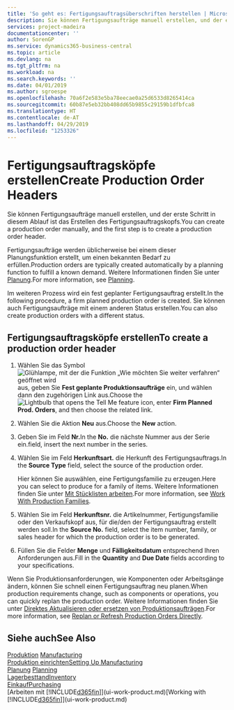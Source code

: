 ```yaml
---
title: 'So geht es: Fertigungsauftragsüberschriften herstellen | Microsoft Docs'
description: Sie können Fertigungsaufträge manuell erstellen, und der erste Schritt in diesem Ablauf ist das Erstellen des Fertigungsauftragskopfs.
services: project-madeira
documentationcenter: ''
author: SorenGP
ms.service: dynamics365-business-central
ms.topic: article
ms.devlang: na
ms.tgt_pltfrm: na
ms.workload: na
ms.search.keywords: ''
ms.date: 04/01/2019
ms.author: sgroespe
ms.openlocfilehash: 70a6f2e583e5ba78eecae0a25d6533d8265414ca
ms.sourcegitcommit: 60b87e5eb32bb408dd65b9855c29159b1dfbfca8
ms.translationtype: HT
ms.contentlocale: de-AT
ms.lasthandoff: 04/29/2019
ms.locfileid: "1253326"
---
```

# <a name="create-production-order-headers"></a><span data-ttu-id="5d7d9-103">Fertigungsauftragsköpfe erstellen</span><span class="sxs-lookup"><span data-stu-id="5d7d9-103">Create Production Order Headers</span></span>
<span data-ttu-id="5d7d9-104">Sie können Fertigungsaufträge manuell erstellen, und der erste Schritt in diesem Ablauf ist das Erstellen des Fertigungsauftragskopfs.</span><span class="sxs-lookup"><span data-stu-id="5d7d9-104">You can create a production order manually, and the first step is to create a production order header.</span></span>

<span data-ttu-id="5d7d9-105">Fertigungsaufträge werden üblicherweise bei einem dieser Planungsfunktion erstellt, um einen bekannten Bedarf zu erfüllen.</span><span class="sxs-lookup"><span data-stu-id="5d7d9-105">Production orders are typically created automatically by a planning function to fulfill a known demand.</span></span> <span data-ttu-id="5d7d9-106">Weitere Informationen finden Sie unter [Planung](production-planning.md).</span><span class="sxs-lookup"><span data-stu-id="5d7d9-106">For more information, see [Planning](production-planning.md).</span></span>   

<span data-ttu-id="5d7d9-107">Im weiteren Prozess wird ein fest geplanter Fertigungsauftrag erstellt.</span><span class="sxs-lookup"><span data-stu-id="5d7d9-107">In the following procedure, a firm planned production order is created.</span></span> <span data-ttu-id="5d7d9-108">Sie können auch Fertigungsaufträge mit einem anderen Status erstellen.</span><span class="sxs-lookup"><span data-stu-id="5d7d9-108">You can also create production orders with a different status.</span></span>  

## <a name="to-create-a-production-order-header"></a><span data-ttu-id="5d7d9-109">Fertigungsauftragsköpfe erstellen</span><span class="sxs-lookup"><span data-stu-id="5d7d9-109">To create a production order header</span></span>  
1.  <span data-ttu-id="5d7d9-110">Wählen Sie das Symbol ![Glühlampe, mit der die Funktion „Wie möchten Sie weiter verfahren“ geöffnet wird](media/ui-search/search_small.png "Wie möchten Sie weiter verfahren?") aus, geben Sie **Fest geplante Produktionsaufträge** ein, und wählen dann den zugehörigen Link aus.</span><span class="sxs-lookup"><span data-stu-id="5d7d9-110">Choose the ![Lightbulb that opens the Tell Me feature](media/ui-search/search_small.png "Tell me what you want to do") icon, enter **Firm Planned Prod. Orders**, and then choose the related link.</span></span>  
2.  <span data-ttu-id="5d7d9-111">Wählen Sie die Aktion **Neu** aus.</span><span class="sxs-lookup"><span data-stu-id="5d7d9-111">Choose the **New** action.</span></span>  
3.  <span data-ttu-id="5d7d9-112">Geben Sie im Feld **Nr.**</span><span class="sxs-lookup"><span data-stu-id="5d7d9-112">In the **No.**</span></span> <span data-ttu-id="5d7d9-113">die nächste Nummer aus der Serie ein.</span><span class="sxs-lookup"><span data-stu-id="5d7d9-113">field, insert the next number in the series.</span></span>  
4.  <span data-ttu-id="5d7d9-114">Wählen Sie im Feld **Herkunftsart.** die Herkunft des Fertigungsauftrags.</span><span class="sxs-lookup"><span data-stu-id="5d7d9-114">In the **Source Type** field, select the source of the production order.</span></span>

    <span data-ttu-id="5d7d9-115">Hier können Sie auswählen, eine Fertigungsfamilie zu erzeugen.</span><span class="sxs-lookup"><span data-stu-id="5d7d9-115">Here you can select to produce for a family of items.</span></span> <span data-ttu-id="5d7d9-116">Weitere Informationen finden Sie unter [Mit Stücklisten arbeiten](production-how-work-family.md).</span><span class="sxs-lookup"><span data-stu-id="5d7d9-116">For more information, see [Work With Production Families](production-how-work-family.md).</span></span>
5.  <span data-ttu-id="5d7d9-117">Wählen Sie im Feld **Herkunftsnr.** die Artikelnummer, Fertigungsfamilie oder den Verkaufskopf aus, für die/den der Fertigungsauftrag erstellt werden soll.</span><span class="sxs-lookup"><span data-stu-id="5d7d9-117">In the **Source No.** field, select the item number, family, or sales header for which the production order is to be generated.</span></span>  
6.  <span data-ttu-id="5d7d9-118">Füllen Sie die Felder **Menge** und **Fälligkeitsdatum** entsprechend Ihren Anforderungen aus.</span><span class="sxs-lookup"><span data-stu-id="5d7d9-118">Fill in the **Quantity** and **Due Date** fields according to your specifications.</span></span>  

<span data-ttu-id="5d7d9-119">Wenn Sie Produktionsanforderungen, wie Komponenten oder Arbeitsgänge ändern, können Sie schnell  einen Fertigungsauftrag neu planen.</span><span class="sxs-lookup"><span data-stu-id="5d7d9-119">When production requirements change, such as components or operations, you can quickly replan the production order.</span></span> <span data-ttu-id="5d7d9-120">Weitere Informationen finden Sie unter [Direktes Aktualisieren oder ersetzen von Produktionsaufträgen](production-how-to-replan-refresh-production-orders.md).</span><span class="sxs-lookup"><span data-stu-id="5d7d9-120">For more information, see [Replan or Refresh Production Orders Directly](production-how-to-replan-refresh-production-orders.md).</span></span> 

## <a name="see-also"></a><span data-ttu-id="5d7d9-121">Siehe auch</span><span class="sxs-lookup"><span data-stu-id="5d7d9-121">See Also</span></span>  
<span data-ttu-id="5d7d9-122">[Produktion](production-manage-manufacturing.md)  </span><span class="sxs-lookup"><span data-stu-id="5d7d9-122">[Manufacturing](production-manage-manufacturing.md)  </span></span>  
[<span data-ttu-id="5d7d9-123">Produktion einrichten</span><span class="sxs-lookup"><span data-stu-id="5d7d9-123">Setting Up Manufacturing</span></span>](production-configure-production-processes.md)  
<span data-ttu-id="5d7d9-124">[Planung](production-planning.md)    </span><span class="sxs-lookup"><span data-stu-id="5d7d9-124">[Planning](production-planning.md)    </span></span>  
[<span data-ttu-id="5d7d9-125">Lagerbesttand</span><span class="sxs-lookup"><span data-stu-id="5d7d9-125">Inventory</span></span>](inventory-manage-inventory.md)  
[<span data-ttu-id="5d7d9-126">Einkauf</span><span class="sxs-lookup"><span data-stu-id="5d7d9-126">Purchasing</span></span>](purchasing-manage-purchasing.md)  
<span data-ttu-id="5d7d9-127">[Arbeiten mit [!INCLUDE[d365fin](includes/d365fin_md.md)]](ui-work-product.md)</span><span class="sxs-lookup"><span data-stu-id="5d7d9-127">[Working with [!INCLUDE[d365fin](includes/d365fin_md.md)]](ui-work-product.md)</span></span>
